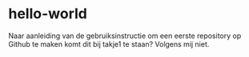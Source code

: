 # hello-world
Naar aanleiding van de gebruiksinstructie om een eerste repository op Github te maken 
komt dit bij takje1 te staan? Volgens mij niet. 
